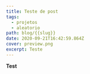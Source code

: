 ```yaml
---
title: Teste de post
tags:
  - projetos
  - aleatorio
path: blog/{{slug}}
date: 2020-09-21T16:42:59.864Z
cover: preview.png
excerpt: Teste
---
```

**Test**